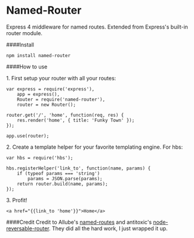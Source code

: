 Named-Router
=================
Express 4 middleware for named routes. Extended from Express's built-in router module.

####Install

```
npm install named-router
```

####How to use

1\. First setup your router with all your routes:
```
var express = require('express'),
    app = express(),
    Router = require('named-router'),
    router = new Router();

router.get('/', 'home', function(req, res) {
    res.render('home', { title: 'Funky Town' });
});
    
app.use(router);
```

2\. Create a template helper for your favorite templating engine. For hbs:
```
var hbs = require('hbs');

hbs.registerHelper('link_to', function(name, params) {
    if (typeof params === 'string')
        params = JSON.parse(params);
    return router.build(name, params);
});
```
3\. Profit!
```
<a href="{{link_to 'home'}}">Home</a>
```

####Credit 
Credit to Allube's [named-routes](https://github.com/alubbe/named-routes) and antitoxic's [node-reversable-router](https://github.com/web-napopa/node-reversable-router). They did all the hard work, I just wrapped it up.

